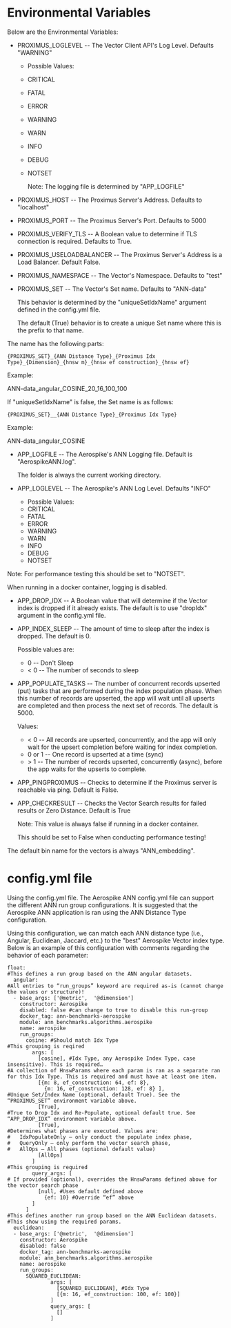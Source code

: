 # Environmental Variables

Below are the Environmental Variables:

-   PROXIMUS_LOGLEVEL -- The Vector Client API's Log Level. Defaults "WARNING"
    -   Possible Values:
    -   CRITICAL
    -   FATAL
    -   ERROR
    -   WARNING
    -   WARN
    -   INFO
    -   DEBUG
    -   NOTSET

        Note: The logging file is determined by "APP_LOGFILE"

-   PROXIMUS_HOST -- The Proximus Server's Address. Defaults to "localhost"
-   PROXIMUS_PORT -- The Proximus Server's Port. Defaults to 5000
-   PROXIMUS_VERIFY_TLS -- A Boolean value to determine if TLS connection is required. Defaults to True.
-   PROXIMUS_USELOADBALANCER -- The Proximus Server's Address is a Load Balancer. Default False.
-   PROXIMUS_NAMESPACE -- The Vector's Namespace. Defaults to "test"
-   PROXIMUS_SET -- The Vector's Set name. Defaults to "ANN-data"

    This behavior is determined by the "uniqueSetIdxName" argument defined in the config.yml file.

    The default (True) behavior is to create a unique Set name where this is the prefix to that name.

The name has the following parts:

```
{PROXIMUS_SET}_{ANN Distance Type}_{Proximus Idx Type}_{Dimension}_{hnsw m}_{hnsw ef construction}_{hnsw ef}
```

Example:

ANN-data_angular_COSINE_20_16_100_100

If "uniqueSetIdxName" is false, the Set name is as follows:

```
{PROXIMUS_SET}__{ANN Distance Type}_{Proximus Idx Type}
```

Example:

ANN-data_angular_COSINE

-   APP_LOGFILE -- The Aerospike's ANN Logging file. Default is "AerospikeANN.log".

    The folder is always the current working directory.

-   APP_LOGLEVEL -- The Aerospike's ANN Log Level. Defaults "INFO"
    -   Possible Values:
    -   CRITICAL
    -   FATAL
    -   ERROR
    -   WARNING
    -   WARN
    -   INFO
    -   DEBUG
    -   NOTSET

Note: For performance testing this should be set to "NOTSET".

When running in a docker container, logging is disabled.

-   APP_DROP_IDX -- A Boolean value that will determine if the Vector index is dropped if it already exists. The default is to use "dropIdx" argument in the config.yml file.
-   APP_INDEX_SLEEP -- The amount of time to sleep after the index is dropped. The default is 0.

    Possible values are:

    -   0 -- Don't Sleep
    -   \< 0 -- The number of seconds to sleep
-   APP_POPULATE_TASKS -- The number of concurrent records upserted (put) tasks that are performed during the index population phase. When this number of records are upserted, the app will wait until all upserts are completed and then process the next set of records. The default is 5000.

    Values:

    -   \< 0 -- All records are upserted, concurrently, and the app will only wait for the upsert completion before waiting for index completion.
    -   0 or 1 -- One record is upserted at a time (sync)
    -   \> 1 -- The number of records upserted, concurrently (async), before the app waits for the upserts to complete.
-   APP_PINGPROXIMUS -- Checks to determine if the Proximus server is reachable via ping. Default is False.
-   APP_CHECKRESULT -- Checks the Vector Search results for failed results or Zero Distance. Default is True

    Note: This value is always false if running in a docker container.

    This should be set to False when conducting performance testing!

The default bin name for the vectors is always "ANN_embedding".

# config.yml file

Using the config.yml file. The Aerospike ANN config.yml file can support the different ANN run group configurations. It is suggested that the Aerospike ANN application is ran using the ANN Distance Type configuration.

Using this configuration, we can match each ANN distance type (i.e., Angular, Euclidean, Jaccard, etc.) to the "best" Aerospike Vector index type. Below is an example of this configuration with comments regarding the behavior of each parameter:

```
float:
#This defines a run group based on the ANN angular datasets.
  angular:
#All entries to “run_groups” keyword are required as-is (cannot change the values or structure)!
  - base_args: ['@metric',  '@dimension']
    constructor: Aerospike
    disabled: false #can change to true to disable this run-group
    docker_tag: ann-benchmarks-aerospike
    module: ann_benchmarks.algorithms.aerospike
    name: aerospike
    run_groups:
      cosine: #Should match Idx Type
#This grouping is reqired
        args: [
          [cosine], #Idx Type, any Aerospike Index Type, case insensitive). This is required…
#A collection of HnswParams where each param is ran as a separate ran for this Idx Type. This is required and must have at least one item.
          [{m: 8, ef_construction: 64, ef: 8},
            {m: 16, ef_construction: 128, ef: 8} ],
#Unique Set/Index Name (optional, default True). See the “PROXIMUS_SET” environment variable above.
          [True], 
#True to Drop Idx and Re-Populate, optional default true. See “APP_DROP_IDX” environment variable above.
          [True],
#Determines what phases are executed. Values are:
#	IdxPopulateOnly – only conduct the populate index phase,
#	QueryOnly – only perform the vector search phase,
#	AllOps – All phases (optional default value)
          [AllOps] 
        ]
#This grouping is required
        query_args: [ 
# If provided (optional), overrides the HnswParams defined above for the vector search phase
          [null, #Uses default defined above
            {ef: 10} #Override “ef” above
		]
      ]
#This defines another run group based on the ANN Euclidean datasets.
#This show using the required params.
  euclidean:
  - base_args: ['@metric',  '@dimension']
    constructor: Aerospike
    disabled: false
    docker_tag: ann-benchmarks-aerospike
    module: ann_benchmarks.algorithms.aerospike
    name: aerospike
    run_groups:
      SQUARED_EUCLIDEAN:
              args: [
                [SQUARED_EUCLIDEAN], #Idx Type
                [{m: 16, ef_construction: 100, ef: 100}]
              ]      
              query_args: [ 
                []  
              ]
```
